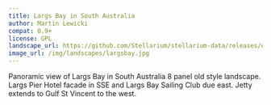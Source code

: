 ```yaml
---
title: Largs Bay in South Australia
author: Martin Lewicki
compat: 0.9+
license: GPL
landscape_url: https://github.com/Stellarium/stellarium-data/releases/download/landscapes/largsbay.zip
image_url: /img/landscapes/largsbay.jpg
---
```

Panoramic view of Largs Bay in South Australia 8 panel old style landscape. Largs Pier Hotel facade in SSE and Largs Bay Sailing Club due east. Jetty extends to Gulf St Vincent to the west.